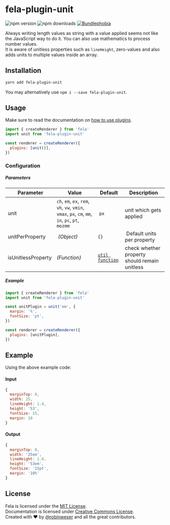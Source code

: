 # fela-plugin-unit

<img alt="npm version" src="https://badge.fury.io/js/fela-plugin-unit.svg"> <img alt="npm downloads" src="https://img.shields.io/npm/dm/fela-plugin-unit.svg"> <a href="https://bundlephobia.com/result?p=fela-plugin-unit@latest"><img alt="Bundlephobia" src="https://img.shields.io/bundlephobia/minzip/fela-plugin-unit.svg"></a>

Always writing length values as string with a value applied seems not like the JavaScript way to do it. You can also use mathematics to process number values. <br>
It is aware of unitless properties such as `lineHeight`, zero-values and also adds units to multiple values inside an array.

## Installation

```sh
yarn add fela-plugin-unit
```

You may alternatively use `npm i --save fela-plugin-unit`.

## Usage

Make sure to read the documentation on [how to use plugins](https://fela.js.org/docs/latest/advanced/plugins#using-plugins).

```javascript
import { createRenderer } from 'fela'
import unit from 'fela-plugin-unit'

const renderer = createRenderer({
  plugins: [unit()],
})
```

### Configuration

##### Parameters

|  Parameter         | Value                                                                                            | Default                                                                                                    | Description                                   |
| ------------------ | ------------------------------------------------------------------------------------------------ | ---------------------------------------------------------------------------------------------------------- | --------------------------------------------- |
| unit               | `ch`, `em`, `ex`, `rem`, `vh`, `vw`, `vmin`, `vmax`, `px`, `cm`, `mm`, `in`, `pc`, `pt`, `mozmm` |  `px`                                                                                                      | unit which gets applied                       |
| unitPerProperty    |  *(Object)*                                                                                      | `{}`                                                                                                       |  Default units per property                   |
| isUnitlessProperty | _(Function)_                                                                                     | [`util function`](https://github.com/robinweser/css-in-js-utils/blob/master/modules/isUnitlessProperty.js) | check whether property should remain unitless |

##### Example

```javascript
import { createRenderer } from 'fela'
import unit from 'fela-plugin-unit'

const unitPlugin = unit('em', {
  margin: '%',
  fontSize: 'pt',
})

const renderer = createRenderer({
  plugins: [unitPlugin],
})
```

## Example

Using the above example code:

#### Input

```javascript
{
  marginTop: 0,
  width: 25,
  lineHeight: 1.4,
  height: '53',
  fontSize: 15,
  margin: 10
}
```

#### Output

```javascript
{
  marginTop: 0,
  width: '25em',
  lineHeight: 1.4,
  height: '53em',
  fontSize: '15pt',
  margin: '10%'
}
```

## License

Fela is licensed under the [MIT License](http://opensource.org/licenses/MIT).<br>
Documentation is licensed under [Creative Commons License](http://creativecommons.org/licenses/by/4.0/).<br>
Created with ♥ by [@robinweser](http://weser.io) and all the great contributors.
